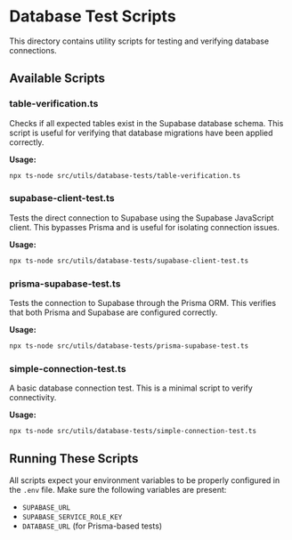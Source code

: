 # Database Test Scripts

This directory contains utility scripts for testing and verifying database connections.

## Available Scripts

### table-verification.ts

Checks if all expected tables exist in the Supabase database schema. This script is useful for verifying that database migrations have been applied correctly.

**Usage:**

```bash
npx ts-node src/utils/database-tests/table-verification.ts
```

### supabase-client-test.ts

Tests the direct connection to Supabase using the Supabase JavaScript client. This bypasses Prisma and is useful for isolating connection issues.

**Usage:**

```bash
npx ts-node src/utils/database-tests/supabase-client-test.ts
```

### prisma-supabase-test.ts

Tests the connection to Supabase through the Prisma ORM. This verifies that both Prisma and Supabase are configured correctly.

**Usage:**

```bash
npx ts-node src/utils/database-tests/prisma-supabase-test.ts
```

### simple-connection-test.ts

A basic database connection test. This is a minimal script to verify connectivity.

**Usage:**

```bash
npx ts-node src/utils/database-tests/simple-connection-test.ts
```

## Running These Scripts

All scripts expect your environment variables to be properly configured in the `.env` file. Make sure the following variables are present:

- `SUPABASE_URL`
- `SUPABASE_SERVICE_ROLE_KEY`
- `DATABASE_URL` (for Prisma-based tests)
